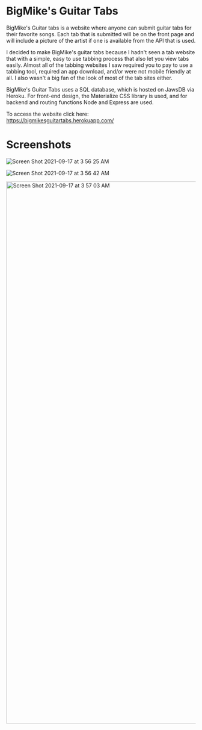 # BigMike's Guitar Tabs

BigMike's Guitar tabs is a website where anyone can submit guitar tabs for their favorite songs. Each tab that is submitted will be on the front page and will include a picture of the artist if one is available from the API that is used. 

I decided to make BigMike's guitar tabs because I hadn't seen a tab website that with a simple, easy to use tabbing process that also let you view tabs easily. Almost all of the tabbing websites I saw required you to pay to use a tabbing tool, required an app download, and/or were not mobile friendly at all. I also wasn't a big fan of the look of most of the tab sites either. 

BigMike's Guitar Tabs uses a SQL database, which is hosted on JawsDB via Heroku. For front-end design, the Materialize CSS library is used, and for backend and routing functions Node and Express are used. 

To access the website click here: https://bigmikesguitartabs.herokuapp.com/

# Screenshots

![Screen Shot 2021-09-17 at 3 56 25 AM](https://user-images.githubusercontent.com/82760568/133776385-8518080c-3395-4ade-8a9e-4cf7b5d362c8.png)

![Screen Shot 2021-09-17 at 3 56 42 AM](https://user-images.githubusercontent.com/82760568/133776432-4b8293a0-99cc-46c0-a8b5-97e7342e8b3f.png)

<img width="1440" alt="Screen Shot 2021-09-17 at 3 57 03 AM" src="https://user-images.githubusercontent.com/82760568/133772339-70956343-4956-4437-a7e8-f4d560ea2374.png">